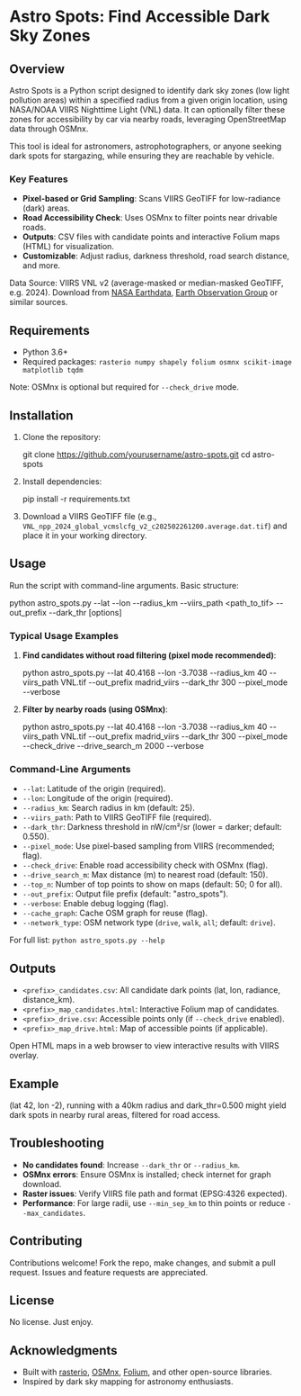 # Astro Spots: Find Accessible Dark Sky Zones

<!-- Replace with an actual screenshot or demo image if available -->

## Overview

Astro Spots is a Python script designed to identify dark sky zones (low light pollution areas) within a specified radius from a given origin location, using NASA/NOAA VIIRS Nighttime Light (VNL) data. It can optionally filter these zones for accessibility by car via nearby roads, leveraging OpenStreetMap data through OSMnx.

This tool is ideal for astronomers, astrophotographers, or anyone seeking dark spots for stargazing, while ensuring they are reachable by vehicle.

### Key Features
- **Pixel-based or Grid Sampling**: Scans VIIRS GeoTIFF for low-radiance (dark) areas.
- **Road Accessibility Check**: Uses OSMnx to filter points near drivable roads.
- **Outputs**: CSV files with candidate points and interactive Folium maps (HTML) for visualization.
- **Customizable**: Adjust radius, darkness threshold, road search distance, and more.

Data Source: VIIRS VNL v2 (average-masked or median-masked GeoTIFF, e.g. 2024). Download from [NASA Earthdata](https://earthdata.nasa.gov/), [Earth Observation Group](https://eogdata.mines.edu/products/vnl/) or similar sources.

## Requirements

- Python 3.6+
- Required packages: `rasterio numpy shapely folium osmnx scikit-image matplotlib tqdm`

Note: OSMnx is optional but required for `--check_drive` mode.

## Installation

1. Clone the repository:

   git clone https://github.com/yourusername/astro-spots.git
   cd astro-spots

2. Install dependencies:

   pip install -r requirements.txt


3. Download a VIIRS GeoTIFF file (e.g., `VNL_npp_2024_global_vcmslcfg_v2_c202502261200.average.dat.tif`) and place it in your working directory.

## Usage

Run the script with command-line arguments. Basic structure:

python astro_spots.py --lat <latitude> --lon <longitude> --radius_km <radius> --viirs_path <path_to_tif> --out_prefix <prefix> --dark_thr <threshold> [options]

### Typical Usage Examples

1. **Find candidates without road filtering (pixel mode recommended)**:

   python astro_spots.py --lat 40.4168 --lon -3.7038 --radius_km 40 
   --viirs_path VNL.tif --out_prefix madrid_viirs --dark_thr 300 
   --pixel_mode --verbose

2. **Filter by nearby roads (using OSMnx)**:

   python astro_spots.py --lat 40.4168 --lon -3.7038 --radius_km 40 
   --viirs_path VNL.tif --out_prefix madrid_viirs --dark_thr 300 
   --pixel_mode --check_drive --drive_search_m 2000 --verbose

### Command-Line Arguments

- `--lat`: Latitude of the origin (required).
- `--lon`: Longitude of the origin (required).
- `--radius_km`: Search radius in km (default: 25).
- `--viirs_path`: Path to VIIRS GeoTIFF file (required).
- `--dark_thr`: Darkness threshold in nW/cm²/sr (lower = darker; default: 0.550).
- `--pixel_mode`: Use pixel-based sampling from VIIRS (recommended; flag).
- `--check_drive`: Enable road accessibility check with OSMnx (flag).
- `--drive_search_m`: Max distance (m) to nearest road (default: 150).
- `--top_n`: Number of top points to show on maps (default: 50; 0 for all).
- `--out_prefix`: Output file prefix (default: "astro_spots").
- `--verbose`: Enable debug logging (flag).
- `--cache_graph`: Cache OSM graph for reuse (flag).
- `--network_type`: OSM network type (`drive`, `walk`, `all`; default: `drive`).

For full list: `python astro_spots.py --help`

## Outputs

- `<prefix>_candidates.csv`: All candidate dark points (lat, lon, radiance, distance_km).
- `<prefix>_map_candidates.html`: Interactive Folium map of candidates.
- `<prefix>_drive.csv`: Accessible points only (if `--check_drive` enabled).
- `<prefix>_map_drive.html`: Map of accessible points (if applicable).

Open HTML maps in a web browser to view interactive results with VIIRS overlay.

## Example

(lat 42, lon -2), running with a 40km radius and dark_thr=0.500 might yield dark spots in nearby rural areas, filtered for road access.

## Troubleshooting

- **No candidates found**: Increase `--dark_thr` or `--radius_km`.
- **OSMnx errors**: Ensure OSMnx is installed; check internet for graph download.
- **Raster issues**: Verify VIIRS file path and format (EPSG:4326 expected).
- **Performance**: For large radii, use `--min_sep_km` to thin points or reduce `--max_candidates`.

## Contributing

Contributions welcome! Fork the repo, make changes, and submit a pull request. Issues and feature requests are appreciated.

## License

No license. Just enjoy.

## Acknowledgments

- Built with [rasterio](https://rasterio.readthedocs.io/), [OSMnx](https://osmnx.readthedocs.io/), [Folium](https://python-visualization.github.io/folium/), and other open-source libraries.
- Inspired by dark sky mapping for astronomy enthusiasts.

